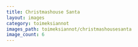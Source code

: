 ```yaml
---
title: Christmashouse Santa
layout: images
category: toimeksiannot
images_path: toimeksiannot/christmashousesanta
image_count: 6
---
```

